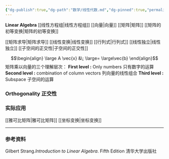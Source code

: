 ```yaml
---
{"dg-publish":true,"dg-path":"数学/线性代数.md","dg-pinned":true,"permalink":"/数学/线性代数/","pinned":true,"dgPassFrontmatter":true,"noteIcon":"","created":"2024-05-21T15:20:28.617+08:00","updated":"2024-08-02T01:11:52.171+08:00"}
---
```


**Linear Algebra**
[[线性方程组\|线性方程组]]
[[向量\|向量]]
[[矩阵\|矩阵]]
[[矩阵的初等变换\|矩阵的初等变换]]

[[矩阵求导\|矩阵求导]]
[[线性变换\|线性变换]]
[[行列式\|行列式]]
[[线性独立\|线性独立]]
[[子空间的正交性\|子空间的正交性]]





$$\begin{align}
\large  A \vec{x} &\; \large= \large\vec{b}
\end{align}$$
矩阵乘以向量的三个理解层次：
**First level :**
Only numbers  只有数字的运算
**Second level :**
combination of column vectors  列向量的线性组合
**Third level :**
Subspace 子空间的运算


### Orthogonality 正交性


### 实际应用
[[雅可比矩阵\|雅可比矩阵]]
[[坐标变换\|坐标变换]]

***
### 参考资料
Gilbert Strang.*Introduction to Linear Algebra*. Fifth Edition 清华大学出版社




